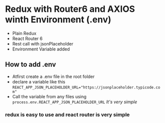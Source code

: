 # Redux with Router6 and AXIOS winth Environment (.env)

- Plain Redux
- React Router 6
- Rest call with jsonPlaceholder
- Environment Variable added


## How to add .env
- Atfirst create a .env file in the root folder
- declare a variable like this ```REACT_APP_JSON_PLACEHOLDER_URL="https://jsonplaceholder.typicode.com"```
- Call the variable from any files using ```process.env.REACT_APP_JSON_PLACEHOLDER_URL``` 
*It's very simple*

### redux is easy to use and react router is very simple


